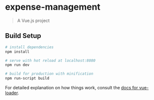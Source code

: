 # expense-management

> A Vue.js project

## Build Setup

```bash
# install dependencies
npm install

# serve with hot reload at localhost:8080
npm run dev

# build for production with minification
npm run-script build
```

For detailed explanation on how things work, consult the [docs for vue-loader](http://vuejs.github.io/vue-loader).
